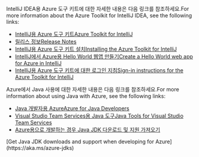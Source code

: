 <span data-ttu-id="b1dc7-101">IntelliJ IDEA용 Azure 도구 키트에 대한 자세한 내용은 다음 링크를 참조하세요.</span><span class="sxs-lookup"><span data-stu-id="b1dc7-101">For more information about the Azure Toolkit for IntelliJ IDEA, see the following links:</span></span> 

* [<span data-ttu-id="b1dc7-102">IntelliJ용 Azure 도구 키트</span><span class="sxs-lookup"><span data-stu-id="b1dc7-102">Azure Toolkit for IntelliJ</span></span>](../intellij/azure-toolkit-for-intellij.md) 
* [<span data-ttu-id="b1dc7-103">릴리스 정보</span><span class="sxs-lookup"><span data-stu-id="b1dc7-103">Release Notes</span></span>](https://github.com/Microsoft/azure-tools-for-java/releases) 
* [<span data-ttu-id="b1dc7-104">IntelliJ용 Azure 도구 키트 설치</span><span class="sxs-lookup"><span data-stu-id="b1dc7-104">Installing the Azure Toolkit for IntelliJ</span></span>](../intellij/azure-toolkit-for-intellij-installation.md) 
* [<span data-ttu-id="b1dc7-105">IntelliJ에서 Azure용 Hello World 웹앱 만들기</span><span class="sxs-lookup"><span data-stu-id="b1dc7-105">Create a Hello World web app for Azure in IntelliJ</span></span>](../intellij/azure-toolkit-for-intellij-create-hello-world-web-app.md) 
* [<span data-ttu-id="b1dc7-106">IntelliJ용 Azure 도구 키트에 대한 로그인 지침</span><span class="sxs-lookup"><span data-stu-id="b1dc7-106">Sign-in instructions for the Azure Toolkit for IntelliJ</span></span>](../intellij/azure-toolkit-for-intellij-sign-in-instructions.md) 

<span data-ttu-id="b1dc7-107">Azure에서 Java 사용에 대한 자세한 내용은 다음 링크를 참조하세요.</span><span class="sxs-lookup"><span data-stu-id="b1dc7-107">For more information about using Java with Azure, see the following links:</span></span> 

* [<span data-ttu-id="b1dc7-108">Java 개발자용 Azure</span><span class="sxs-lookup"><span data-stu-id="b1dc7-108">Azure for Java Developers</span></span>](https://docs.microsoft.com/java/azure/) 
* [<span data-ttu-id="b1dc7-109">Visual Studio Team Services용 Java 도구</span><span class="sxs-lookup"><span data-stu-id="b1dc7-109">Java Tools for Visual Studio Team Services</span></span>](https://java.visualstudio.com/) 
* <span data-ttu-id="b1dc7-110">[Azure용으로 개발하는 경우 Java JDK 다운로드 및 지원 가져오기](https://aka.ms/azure-jdks)
<!-- TODO: Add URLs for Java in VSCode here --></span><span class="sxs-lookup"><span data-stu-id="b1dc7-110">[Get Java JDK downloads and support when developing for Azure](https://aka.ms/azure-jdks)
<!-- TODO: Add URLs for Java in VSCode here --></span></span> 
